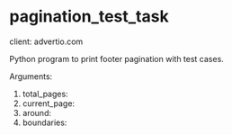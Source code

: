 # pagination_test_task
client: advertio.com

Python program to print footer pagination with test cases.

Arguments:
1. total_pages: <int>
2. current_page: <int>
3. around: <int>
4. boundaries: <int>
